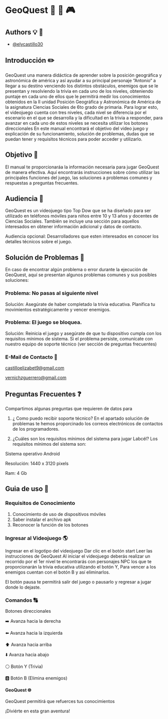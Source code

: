 # GeoQuest :mag_right: :iphone: :video_game:





## Authors :bulb:  :pencil:

- [@elycastillo30](https://www.github.com/el)


## Introducción :pencil2:
GeoQuest una manera didáctica de aprender sobre la posición geográfica y astronómica de américa y así ayudar a su principal personaje “Antonio“ a llegar a su destino venciendo los distintos obstáculos, enemigos que se le presentan y resolviendo la trivia en cada uno de los niveles, obteniendo puntaje en cada uno de ellos que le permitirá medir los conocimientos obtenidos en la II unidad Posición Geográfica y Astronómica de América de la asignatura Ciencias Sociales de 6to grado de primaria.
Para lograr esto, el videojuego cuenta con tres niveles, cada nivel se diferencia por el escenario en el que se desarrolla y la dificultad en la trivia a responder, para avanzar en cada uno de estos niveles se necesita utilizar los botones direccionales
En este manual encontrará el objetivo del video juego y explicación de su funcionamiento, solución de problemas, dudas que se puedan tener y requisitos técnicos para poder acceder y utilizarlo.

## Objetivo :pushpin:
El manual te proporcionaráa la información necesaria para jugar GeoQuest de manera efectiva. Aquí encontrarás instrucciones sobre cómo utilizar las principales funciones del juego, las soluciones a problemas comunes y respuestas a preguntas frecuentes.

## Audiencia  :loudspeaker:
GeoQuest es un videojuego tipo Top Dow que se ha diseñado para ser utilizado en teléfonos móviles para niños entre 10 y 13 años y docentes de Ciencias Sociales.
También se incluye una sección para aquellos interesados en obtener información adicional y datos de contacto.

Audiencia opcional: Desarrolladores que esten interesados en conocer los detalles técnicos sobre el juego.

## Solución de Problemas :wrench:

En caso de encontrar algún problema o error durante la ejecución de GeoQuest, aquí se presentan algunos problemas comunes y sus posibles soluciones:
### Problema: No pasas al siguiente nivel 
Solución: Asegúrate de haber completado la trivia educativa. Planifica tu movimientos estratégicamente y vencer enemigos.

### Problema: El juego se bloquea.
Solución: Reinicia el juego y asegúrate de que tu dispositivo cumpla con los requisitos mínimos de sistema. Si el problema persiste, comunícate con nuestro equipo de soporte técnico (ver sección de preguntas frecuentes)

### E-Mail de Contacto :e-mail:
castilloelizabet9@gmail.com

vernichzguerrero@gmail.com

## Preguntas Frecuentes  :question:
Compartimos algunas preguntas que requieren de datos para 

1. ¿ Como puedo recibir soporte técnico?
En el apartado solución de problemas te hemos proporcinado los correos electrónicos de contactos de los programadores.

2. ¿Cuáles son los requisitos mínimos del sistema para jugar Labcél? Los requisitos mínimos del sistema son:

Sistema operativo Android

Resolución: 1440 x 3120 pixels

Ram: 4 Gb

## Guia de uso :bookmark_tabs:
### Requisitos de Conocimiento 
1)	Conocimiento de uso de dispositivos móviles
2)	Saber instalar el archivo apk
3)	Reconocer la función de los botones

### Ingresar al Videojuego :earth_americas:
Ingresar en el logotipo del videojuego
Dar clic en el botón start
Leer las instrucciones de GeoQuest
Al iniciar el videojuego deberás realizar un recorrido por el 1er nivel te encontrarás con personajes NPC los que te proporcionarán la trivia educativa utilizando el botón Y, Para vencer a los enemigos cuentan con el botón B y así eliminarlos.

El botón pausa te permitirá salir del juego o pausarlo y regresar a jugar donde lo dejaste.

### Comandos :capital_abcd:
Botones direccionales

:arrow_right: Avanza hacia la derecha

:arrow_left: Avanza hacia la izquierda

:arrow_up: Avanza hacia arriba

:arrow_down: Avanza hacia abajo

:white_circle:  Botón Y (Trivia)
    
:b: Botón B (Elimina enemigos)

#### GeoQuest :globe_with_meridians:

GeoQuest permitirá que refuerces tus conocimientos

¡Diviérte en esta gran aventura!
